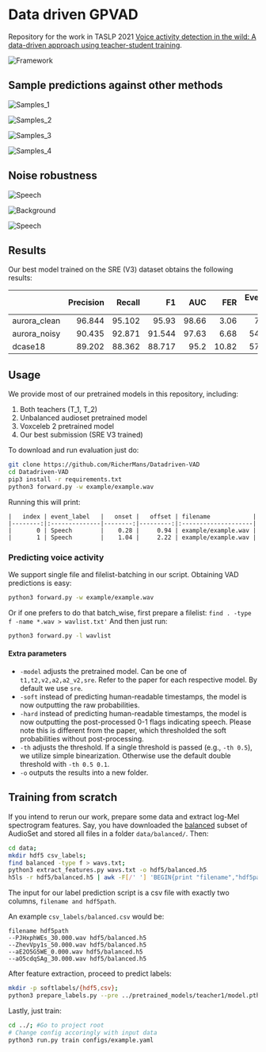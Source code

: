 # Data driven GPVAD
Repository for the work in TASLP 2021 [Voice activity detection in the wild: A data-driven approach using teacher-student training](www.localhost.com).


![Framework](figs/data_driven_framework.png)


## Sample predictions against other methods

![Samples_1](figs/samples_1.png)

![Samples_2](figs/samples_2.png)

![Samples_3](figs/samples_3.png)

![Samples_4](figs/samples_4.png)

## Noise robustness

![Speech](figs/sample_speech.png)

![Background](figs/sample_background.png)

![Speech](figs/sample_speech.png)

## Results

Our best model trained on the SRE (V3) dataset obtains the following results:

|              |   Precision |   Recall |     F1 |   AUC |   FER |   Event-F1 |                                                                                                                 
|:-------------|------------:|---------:|-------:|------:|------:|-----------:|                                                                                                                 
| aurora_clean |      96.844 |   95.102 | 95.93  | 98.66 |  3.06 |      74.8  |                                                                                                                 
| aurora_noisy |      90.435 |   92.871 | 91.544 | 97.63 |  6.68 |      54.45 |                                                                                                                 
| dcase18      |      89.202 |   88.362 | 88.717 | 95.2  | 10.82 |      57.85 |

## Usage

We provide most of our pretrained models in this repository, including:

1. Both teachers (T_1, T_2)
2. Unbalanced audioset pretrained model
3. Voxceleb 2 pretrained model
4. Our best submission (SRE V3 trained)

To download and run evaluation just do:

```bash
git clone https://github.com/RicherMans/Datadriven-VAD
cd Datadriven-VAD
pip3 install -r requirements.txt
python3 forward.py -w example/example.wav
```

Running this will print:

```
|   index | event_label   |   onset |   offset | filename            |
|--------:|:--------------|--------:|---------:|:--------------------|
|       0 | Speech        |    0.28 |     0.94 | example/example.wav |
|       1 | Speech        |    1.04 |     2.22 | example/example.wav |
```

### Predicting voice activity

We support single file and filelist-batching in our script. 
Obtaining VAD predictions is easy:

```bash
python3 forward.py -w example/example.wav
```

Or if one prefers to do that batch_wise, first prepare a filelist:
`find . -type f -name *.wav > wavlist.txt'`
And then just run:
```bash
python3 forward.py -l wavlist
```


#### Extra parameters

* `-model` adjusts the pretrained model. Can be one of `t1,t2,v2,a2,a2_v2,sre`. Refer to the paper for each respective model. By default we use `sre`.
* `-soft` instead of predicting human-readable timestamps, the model is now outputting the raw probabilities.
* `-hard` instead of predicting human-readable timestamps, the model is now outputting the post-processed 0-1 flags indicating speech. Please note this is different from the paper, which thresholded the soft probabilities without post-processing.
* `-th` adjusts the threshold. If a single threshold is passed (e.g., `-th 0.5`), we utilize simple binearization. Otherwise use the default double threshold with `-th 0.5 0.1`.
* `-o` outputs the results into a new folder.


## Training from scratch

If you intend to rerun our work, prepare some data and extract log-Mel spectrogram features.
Say, you have downloaded the [balanced](http://storage.googleapis.com/us_audioset/youtube_corpus/v1/csv/balanced_train_segments.csv) subset of AudioSet and stored all files in a folder `data/balanced/`. Then:

```bash
cd data;
mkdir hdf5 csv_labels;
find balanced -type f > wavs.txt;
python3 extract_features.py wavs.txt -o hdf5/balanced.h5
h5ls -r hdf5/balanced.h5 | awk -F[/' '] 'BEGIN{print "filename","hdf5path"}NR>1{print $2,"hdf5/balanced.h5"}'> csv_labels/balanced.csv
```


The input for our label prediction script is a csv file with exactly two columns, `filename and hdf5path`.

An example `csv_labels/balanced.csv` would be:

```
filename hdf5path
--PJHxphWEs_30.000.wav hdf5/balanced.h5                                                                                          
--ZhevVpy1s_50.000.wav hdf5/balanced.h5                                                                                          
--aE2O5G5WE_0.000.wav hdf5/balanced.h5                                                                                           
--aO5cdqSAg_30.000.wav hdf5/balanced.h5                                                                                          
```

After feature extraction, proceed to predict labels:

```bash
mkdir -p softlabels/{hdf5,csv};
python3 prepare_labels.py --pre ../pretrained_models/teacher1/model.pth csv_labels/balanced.csv softlabels/hdf5/balanced.h5 softlabels/csv/balanced.csv
```

Lastly, just train:

```bash
cd ../; #Go to project root
# Change config accoringly with input data
python3 run.py train configs/example.yaml
```

